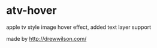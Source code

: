 # atv-hover

apple tv style image hover effect,
added text layer support


made by http://drewwilson.com/
